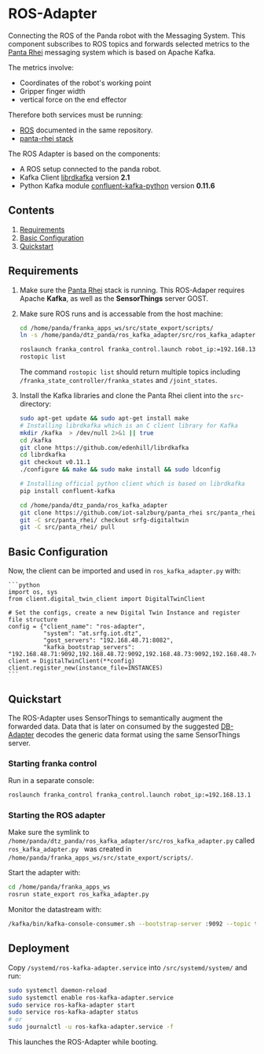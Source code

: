# ROS-Adapter
Connecting the ROS of the Panda robot with the Messaging System.
This component subscribes to ROS topics and forwards selected metrics to the [Panta Rhei](https://github.com/iot-salzburg/panta_rhei) messaging system which is based on
Apache Kafka.

The metrics involve:
* Coordinates of the robot's working point
* Gripper finger width
* vertical force on the end effector

Therefore both services must be running:
* [ROS](https://github.com/iot-salzburg/dtz_panda) documented in the same repository.
* [panta-rhei stack](https://github.com/iot-salzburg/panta_rhei)


The ROS Adapter is based on the components:
* A ROS setup connected to the panda robot.
* Kafka Client [librdkafka](https://github.com/geeknam/docker-confluent-python) version **2.1**
* Python Kafka module [confluent-kafka-python](https://github.com/confluentinc/confluent-kafka-python) 
version **0.11.6**


## Contents

1. [Requirements](#requirements)
2. [Basic Configuration](#basic-configuration)
3. [Quickstart](#quickstart)


## Requirements

1.  Make sure the [Panta Rhei](https://github.com/iot-salzburg/panta_rhei) stack is running.
    This ROS-Adaper requires Apache **Kafka**, as well as the **SensorThings** server GOST.
2.  Make sure ROS runs and is accessable from the host machine:

    ```bash
    cd /home/panda/franka_apps_ws/src/state_export/scripts/
    ln -s /home/panda/dtz_panda/ros_kafka_adapter/src/ros_kafka_adapter.py ros_kafka_adapter.py

    roslaunch franka_control franka_control.launch robot_ip:=192.168.13.1
    rostopic list
    ```

    The command `rostopic list` should return multiple topics including `/franka_state_controller/franka_states` and `/joint_states`.


3.  Install the Kafka libraries and clone the Panta Rhei client into the `src`-directory:
    
    ```bash
    sudo apt-get update && sudo apt-get install make
    # Installing librdkafka which is an C client library for Kafka
    mkdir /kafka  > /dev/null 2>&1 || true
    cd /kafka
    git clone https://github.com/edenhill/librdkafka
    cd librdkafka
    git checkout v0.11.1
    ./configure && make && sudo make install && sudo ldconfig

    # Installing official python client which is based on librdkafka
    pip install confluent-kafka

    cd /home/panda/dtz_panda/ros_kafka_adapter
    git clone https://github.com/iot-salzburg/panta_rhei src/panta_rhei > /dev/null 2>&1 || echo "Repo already exists"
    git -C src/panta_rhei/ checkout srfg-digitaltwin
    git -C src/panta_rhei/ pull
    ```

## Basic Configuration
Now, the client can be imported and used in `ros_kafka_adapter.py` with:
    
    ```python
    import os, sys
    from client.digital_twin_client import DigitalTwinClient

    # Set the configs, create a new Digital Twin Instance and register file structure
    config = {"client_name": "ros-adapter",
              "system": "at.srfg.iot.dtz",
              "gost_servers": "192.168.48.71:8082",
              "kafka_bootstrap_servers": "192.168.48.71:9092,192.168.48.72:9092,192.168.48.73:9092,192.168.48.74:9092,192.168.48.75:9092"}
    client = DigitalTwinClient(**config)
    client.register_new(instance_file=INSTANCES)
    ```
    
## Quickstart

The ROS-Adapter uses SensorThings to semantically augment
the forwarded data. Data that is later on consumed by the
suggested [DB-Adapter](https://github.com/iot-salzburg/DB-Adapter/)
decodes the generic data format using the same SensorThings server.

### Starting franka control

Run in a separate console:

```bash
roslaunch franka_control franka_control.launch robot_ip:=192.168.13.1
```
    
### Starting the ROS adapter

Make sure the symlink to `/home/panda/dtz_panda/ros_kafka_adapter/src/ros_kafka_adapter.py` 
called `ros_kafka_adapter.py ` was created in `/home/panda/franka_apps_ws/src/state_export/scripts/`.

Start the adapter with:

```bash
cd /home/panda/franka_apps_ws
rosrun state_export ros_kafka_adapter.py 
```

Monitor the datastream with:
```bash
/kafka/bin/kafka-console-consumer.sh --bootstrap-server :9092 --topic test-topic.data
```

## Deployment

Copy `/systemd/ros-kafka-adapter.service` into `/src/systemd/system/` and run:

```bash
sudo systemctl daemon-reload
sudo systemctl enable ros-kafka-adapter.service
sudo service ros-kafka-adapter start
sudo service ros-kafka-adapter status
# or
sudo journalctl -u ros-kafka-adapter.service -f
```

This launches the ROS-Adapter while booting.
